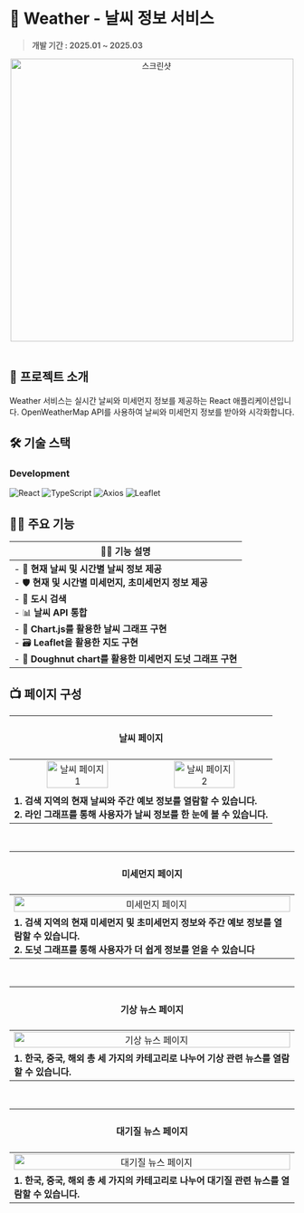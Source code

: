 # 🏬 Weather - 날씨 정보 서비스
> **개발 기간 : 2025.01 ~ 2025.03**

<div align="center">
<!-- <img width="100%" height="80%" src="https://github.com/user-attachments/assets/f6be51d4-5653-4998-902f-11f191c7962c" alt="스크린샷"> -->
<img width="500" src="https://github.com/user-attachments/assets/f6be51d4-5653-4998-902f-11f191c7962c" alt="스크린샷">
</div>
<br/>

## 🚀 프로젝트 소개
Weather 서비스는 실시간 날씨와 미세먼지 정보를 제공하는 React 애플리케이션입니다. OpenWeatherMap API를 사용하여 날씨와 미세먼지 정보를 받아와 시각화합니다.
<br/>

## 🛠️ 기술 스택

### Development  
![React](https://img.shields.io/badge/React-61DAFB?logo=react&logoColor=000&style=for-the-badge) 
![TypeScript](https://img.shields.io/badge/TypeScript-3178C6?logo=typescript&logoColor=fff&style=for-the-badge)
![Axios](https://img.shields.io/badge/Axios-5A29E4?logo=axios&logoColor=fff&style=for-the-badge)
![Leaflet](https://img.shields.io/badge/Leaflet-199900?logo=leaflet&logoColor=fff&style=for-the-badge)

## 🙋‍♂️ 주요 기능
| 🙋‍♂️ 기능 설명 |
|--------------|
| - 💾 **현재 날씨 및 시간별 날씨 정보 제공** <br>- 🛡️ **현재 및 시간별 미세먼지, 초미세먼지 정보 제공** <br>- 🪪 **도시 검색** <br>- 📊 **날씨 API 통합** <br>- 🎨 **Chart.js를 활용한 날씨 그래프 구현** <br>- 🗃️ **Leaflet을 활용한 지도 구현** <br>- 🚀 **Doughnut chart를 활용한 미세먼지 도넛 그래프 구현** |

## 📺 페이지 구성

| <h4> 날씨 페이지 </h4> |
| :-------------------------------------------: |
| <img width="49%" src="https://github.com/user-attachments/assets/ae8a939e-4b1c-4f03-9653-7a9a77af99ae" alt="날씨 페이지 1" /> <img width="49%" src="https://github.com/user-attachments/assets/a36ae9ce-c27c-4fbf-a931-5de5f4a244aa" alt="날씨 페이지 2" /> |
| <div align="left"> **1. 검색 지역의 현재 날씨와 주간 예보 정보를 열람할 수 있습니다.** <br/> **2. 라인 그래프를 통해 사용자가 날씨 정보를 한 눈에 볼 수 있습니다.** </div> |

<br />

| <h4> 미세먼지 페이지 </h4> |
| :-------------------------------------------: |
| <img width="100%" alt="미세먼지 페이지" src="https://github.com/user-attachments/assets/4b881cde-dab0-40b3-aaf7-60ba98747936" /> |
| <div align="left"> **1. 검색 지역의 현재 미세먼지 및 초미세먼지 정보와 주간 예보 정보를 열람할 수 있습니다.** <br/> **2. 도넛 그래프를 통해 사용자가 더 쉽게 정보를 얻을 수 있습니다** </div> |

<br />

| <h4> 기상 뉴스 페이지 </h4> |
| :-------------------------------------------: |
| <img width="100%" alt="기상 뉴스 페이지" src="https://github.com/user-attachments/assets/c2a1b1b6-206f-497f-b2da-e76a08645192" /> |
| <div align="left"> **1. 한국, 중국, 해외 총 세 가지의 카테고리로 나누어 기상 관련 뉴스를 열람할 수 있습니다.** </div> |

<br />

| <h4> 대기질 뉴스 페이지 </h4> |
| :-------------------------------------------: |
| <img width="100%" alt="대기질 뉴스 페이지" src="https://github.com/user-attachments/assets/a07bca56-11f8-431c-b720-99eda328d928" /> |
| <div align="left"> **1. 한국, 중국, 해외 총 세 가지의 카테고리로 나누어 대기질 관련 뉴스를 열람할 수 있습니다.** </div> |

<br />
